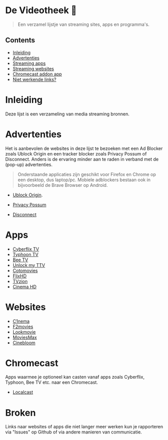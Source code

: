# De Videotheek :movie_camera:
> Een verzamel lijstje van streaming sites, apps en programma's. 

## Contents 
- [Inleiding](#inleiding) 
- [Advertenties](#advertenties)
- [Streaming apps](#Apps)
- [Streaming websites](#Websites)
- [Chromecast addon app](#Chromecast)
- [Niet werkende links?](#broken)

# Inleiding
Deze lijst is een verzameling van media streaming bronnen. 

# Advertenties
Het is aanbevolen de websites in deze lijst te bezoeken met een Ad Blocker zoals Ublock Origin en een tracker blocker zoals Privacy Possum of Disconnect. Anders is de ervaring minder aan te raden in verband met de (pop-up) advertenties. 

> Onderstaande applicaties zijn geschikt voor Firefox en Chrome op een desktop, dus laptop/pc. Mobiele adblockers bestaan ook in bijvoorbeeld de Brave Browser op Android. 

- [Ublock Origin](https://addons.mozilla.org/en-US/firefox/addon/ublock-origin/). 

- [Privacy Possum](https://addons.mozilla.org/nl/firefox/addon/privacy-possum)  
- [Disconnect](https://addons.mozilla.org/nl/firefox/addon/disconnect/?src=search)  

# Apps
- [Cyberflix TV](https://mega.nz/#!l5IRnSKJ!BYexmD_Mstaju-sPsEu_9dj71xrJ9rG4mo7vEjxspPQ)
- [Typhoon TV](https://mega.nz/#!F9gxySKa!SzXVO1zV5r8mrcPzETPesHtwA8j49bJ6RcVGXX9WwKs)
- [Bee TV](https://mega.nz/#!h0RWhIAC!m9ujAUxVwUsiNOcWTJYMp6Ex7KUISWnMFD90J5g_4vo)
- [Unlock my TTV](https://mega.nz/#!9k50hSbY!cEUwVWlOjehBt_fKFTiI9VvL23F5sKyGpsiIdF3kyZY)
- [Cotomovies](https://mega.nz/#!ZtY2hCaB!LlCfpFLiOIBdCTkyhHFONFo_66MkI3-RjNnr_62Lt3c)
- [FlixHD](https://mega.nz/#!g0ZSgQQA!fxftzjCR6l-_l3AAe4Bc0IynDvJY64I8XWMpjDc2VIA)
- [TVzion](https://www.reddit.com/r/TVZionApp)
- [Cinema HD](https://www.reddit.com/r/TVZionApp) 

# Websites
- [C1nema](https://c1nema.com)
- [F2movies](https://f2movies.to)
- [Lookmovie](https://lookmovie.ag)
- [MoviesMax](https://moviesmax.net)
- [Cinebloom](https://cinebloom.org)

# Chromecast
Apps waarmee je optioneel kan casten vanaf apps zoals Cyberflix, Typhoon, Bee TV etc. naar een Chromecast. 
- [Localcast](https://play.google.com/store/apps/details?id=de.stefanpledl.localcast&hl=nl)  


# Broken
Links naar websites of apps die niet langer meer werken kun je rapporteren via "Issues" op Github of via andere manieren van communicatie. 

